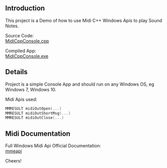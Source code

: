## Introduction

This project is a Demo of how to use Midi C++ Windows Apis to play Sound Notes.

Source Code:  
[MidiCppConsole.cpp](https://github.com/KodiStudios/midi-cpp-console/blob/main/MidiCppConsole/MidiCppConsole.cpp)

Compiled App:  
[MidiCppConsole.exe](https://github.com/KodiStudios/midi-cpp-console/releases/latest)

## Details

Project is a simple Console App and should run on any Windows OS, eg Windows 7, Windows 10.

Midi Apis used:  
```C++
MMRESULT midiOutOpen(...)
MMRESULT midiOutShortMsg(...)
MMRESULT midiOutClose(...)
```

## Midi Documentation

Full Windows Midi Api Official Documentation:  
[mmeapi](https://docs.microsoft.com/en-us/windows/win32/api/mmeapi/)

Cheers!
